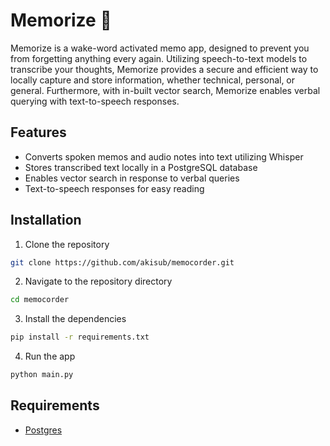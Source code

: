 # Memorize 📝

Memorize is a wake-word activated memo app, designed to prevent you from forgetting anything every again. Utilizing speech-to-text models to transcribe your thoughts, Memorize provides a secure and efficient way to locally capture and store information, whether technical, personal, or general. Furthermore, with in-built vector search, Memorize enables verbal querying with text-to-speech responses.

## Features
* Converts spoken memos and audio notes into text utilizing Whisper
* Stores transcribed text locally in a PostgreSQL database
* Enables vector search in response to verbal queries
* Text-to-speech responses for easy reading

## Installation

1. Clone the repository
```bash
git clone https://github.com/akisub/memocorder.git
```

2. Navigate to the repository directory
```bash
cd memocorder
```

3. Install the dependencies
```bash
pip install -r requirements.txt
```

4. Run the app
```bash
python main.py
```


## Requirements

- [Postgres](https://www.postgresql.org/)